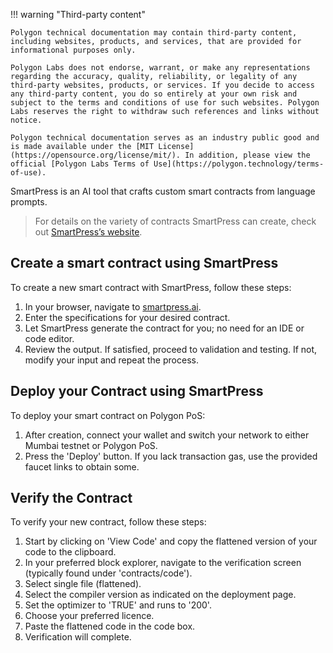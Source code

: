 !!! warning "Third-party content"

    Polygon technical documentation may contain third-party content, including websites, products, and services, that are provided for informational purposes only.

    Polygon Labs does not endorse, warrant, or make any representations regarding the accuracy, quality, reliability, or legality of any third-party websites, products, or services. If you decide to access any third-party content, you do so entirely at your own risk and subject to the terms and conditions of use for such websites. Polygon Labs reserves the right to withdraw such references and links without notice.

    Polygon technical documentation serves as an industry public good and is made available under the [MIT License](https://opensource.org/license/mit/). In addition, please view the official [Polygon Labs Terms of Use](https://polygon.technology/terms-of-use).

SmartPress is an AI tool that crafts custom smart contracts from language prompts.

> For details on the variety of contracts SmartPress can create, check out [SmartPress’s website](https://smartpress.ai).

## Create a smart contract using SmartPress

To create a new smart contract with SmartPress, follow these steps:

1. In your browser, navigate to [smartpress.ai](https://smartpress.ai).
2. Enter the specifications for your desired contract.
3. Let SmartPress generate the contract for you; no need for an IDE or code editor.
4. Review the output. If satisfied, proceed to validation and testing. If not, modify your input and repeat the process.

## Deploy your Contract using SmartPress

To deploy your smart contract on Polygon PoS:

1. After creation, connect your wallet and switch your network to either Mumbai testnet or Polygon PoS.
2. Press the 'Deploy' button. If you lack transaction gas, use the provided faucet links to obtain some.

## Verify the Contract

To verify your new contract, follow these steps:

1. Start by clicking on 'View Code' and copy the flattened version of your code to the clipboard.
2. In your preferred block explorer, navigate to the verification screen (typically found under 'contracts/code').
3. Select single file (flattened).
4. Select the compiler version as indicated on the deployment page.
5. Set the optimizer to 'TRUE' and runs to '200'.
6. Choose your preferred licence.
7. Paste the flattened code in the code box.
8. Verification will complete.
